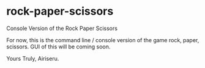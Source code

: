 # rock-paper-scissors
Console Version of the Rock Paper Scissors

For now, this is the command line / console version of the game rock, paper, scissors. GUI of this will be coming soon.

Yours Truly, Airiseru.
